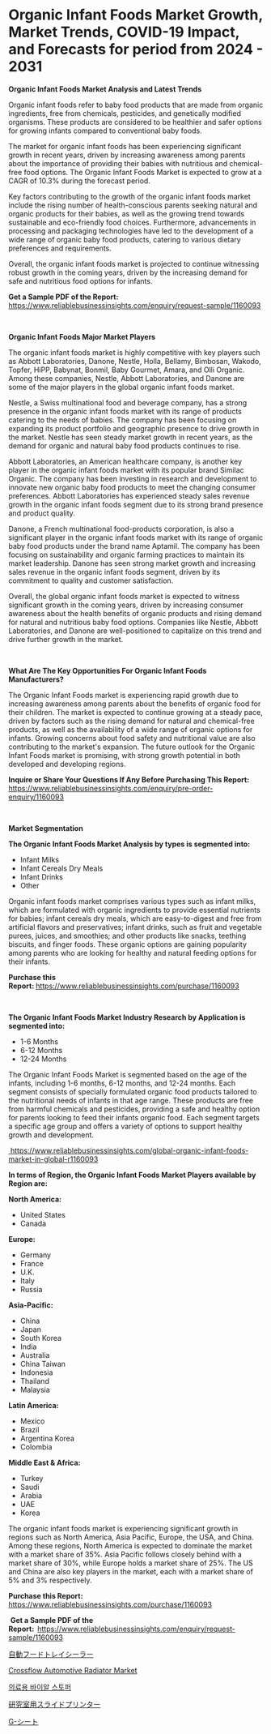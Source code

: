 <p><h1>Organic Infant Foods Market Growth, Market Trends, COVID-19 Impact, and Forecasts for period from 2024 - 2031</h1></p><p><strong>Organic Infant Foods Market Analysis and Latest Trends</strong></p>
<p><p>Organic infant foods refer to baby food products that are made from organic ingredients, free from chemicals, pesticides, and genetically modified organisms. These products are considered to be healthier and safer options for growing infants compared to conventional baby foods.</p><p>The market for organic infant foods has been experiencing significant growth in recent years, driven by increasing awareness among parents about the importance of providing their babies with nutritious and chemical-free food options. The Organic Infant Foods Market is expected to grow at a CAGR of 10.3% during the forecast period.</p><p>Key factors contributing to the growth of the organic infant foods market include the rising number of health-conscious parents seeking natural and organic products for their babies, as well as the growing trend towards sustainable and eco-friendly food choices. Furthermore, advancements in processing and packaging technologies have led to the development of a wide range of organic baby food products, catering to various dietary preferences and requirements.</p><p>Overall, the organic infant foods market is projected to continue witnessing robust growth in the coming years, driven by the increasing demand for safe and nutritious food options for infants.</p></p>
<p><strong>Get a Sample PDF of the Report:&nbsp;</strong> <a href="https://www.reliablebusinessinsights.com/enquiry/request-sample/1160093">https://www.reliablebusinessinsights.com/enquiry/request-sample/1160093</a></p>
<p>&nbsp;</p>
<p><strong>Organic Infant Foods Major Market Players</strong></p>
<p><p>The organic infant foods market is highly competitive with key players such as Abbott Laboratories, Danone, Nestle, Holla, Bellamy, Bimbosan, Wakodo, Topfer, HiPP, Babynat, Bonmil, Baby Gourmet, Amara, and Olli Organic. Among these companies, Nestle, Abbott Laboratories, and Danone are some of the major players in the global organic infant foods market.</p><p>Nestle, a Swiss multinational food and beverage company, has a strong presence in the organic infant foods market with its range of products catering to the needs of babies. The company has been focusing on expanding its product portfolio and geographic presence to drive growth in the market. Nestle has seen steady market growth in recent years, as the demand for organic and natural baby food products continues to rise.</p><p>Abbott Laboratories, an American healthcare company, is another key player in the organic infant foods market with its popular brand Similac Organic. The company has been investing in research and development to innovate new organic baby food products to meet the changing consumer preferences. Abbott Laboratories has experienced steady sales revenue growth in the organic infant foods segment due to its strong brand presence and product quality.</p><p>Danone, a French multinational food-products corporation, is also a significant player in the organic infant foods market with its range of organic baby food products under the brand name Aptamil. The company has been focusing on sustainability and organic farming practices to maintain its market leadership. Danone has seen strong market growth and increasing sales revenue in the organic infant foods segment, driven by its commitment to quality and customer satisfaction.</p><p>Overall, the global organic infant foods market is expected to witness significant growth in the coming years, driven by increasing consumer awareness about the health benefits of organic products and rising demand for natural and nutritious baby food options. Companies like Nestle, Abbott Laboratories, and Danone are well-positioned to capitalize on this trend and drive further growth in the market.</p></p>
<p>&nbsp;</p>
<p><strong>What Are The Key Opportunities For Organic Infant Foods Manufacturers?</strong></p>
<p><p>The Organic Infant Foods market is experiencing rapid growth due to increasing awareness among parents about the benefits of organic food for their children. The market is expected to continue growing at a steady pace, driven by factors such as the rising demand for natural and chemical-free products, as well as the availability of a wide range of organic options for infants. Growing concerns about food safety and nutritional value are also contributing to the market's expansion. The future outlook for the Organic Infant Foods market is promising, with strong growth potential in both developed and developing regions.</p></p>
<p><strong>Inquire or Share Your Questions If Any Before Purchasing This Report:</strong> <a href="https://www.reliablebusinessinsights.com/enquiry/pre-order-enquiry/1160093">https://www.reliablebusinessinsights.com/enquiry/pre-order-enquiry/1160093</a></p>
<p>&nbsp;</p>
<p><strong>Market Segmentation</strong></p>
<p><strong>The Organic Infant Foods Market Analysis by types is segmented into:</strong></p>
<p><ul><li>Infant Milks</li><li>Infant Cereals Dry Meals</li><li>Infant Drinks</li><li>Other</li></ul></p>
<p><p>Organic infant foods market comprises various types such as infant milks, which are formulated with organic ingredients to provide essential nutrients for babies; infant cereals dry meals, which are easy-to-digest and free from artificial flavors and preservatives; infant drinks, such as fruit and vegetable purees, juices, and smoothies; and other products like snacks, teething biscuits, and finger foods. These organic options are gaining popularity among parents who are looking for healthy and natural feeding options for their infants.</p></p>
<p><strong>Purchase this Report:&nbsp;</strong><a href="https://www.reliablebusinessinsights.com/purchase/1160093">https://www.reliablebusinessinsights.com/purchase/1160093</a></p>
<p>&nbsp;</p>
<p><strong>The Organic Infant Foods Market Industry Research by Application is segmented into:</strong></p>
<p><ul><li>1-6 Months</li><li>6-12 Months</li><li>12-24 Months</li></ul></p>
<p><p>The Organic Infant Foods Market is segmented based on the age of the infants, including 1-6 months, 6-12 months, and 12-24 months. Each segment consists of specially formulated organic food products tailored to the nutritional needs of infants in that age range. These products are free from harmful chemicals and pesticides, providing a safe and healthy option for parents looking to feed their infants organic food. Each segment targets a specific age group and offers a variety of options to support healthy growth and development.</p></p>
<p><a href="https://www.reliablebusinessinsights.com/global-organic-infant-foods-market-in-global-r1160093">&nbsp;https://www.reliablebusinessinsights.com/global-organic-infant-foods-market-in-global-r1160093</a></p>
<p><strong>In terms of Region, the Organic Infant Foods Market Players available by Region are:</strong></p>
<p>
    <p> <strong> North America: </strong>
        <ul>
            <li>United States</li>
            <li>Canada</li>
        </ul>
        </p> 
    <p> <strong> Europe: </strong>
        <ul>
            <li>Germany</li>
            <li>France</li>
            <li>U.K.</li>
            <li>Italy</li>
            <li>Russia</li>
        </ul>
        </p> 
    <p> <strong> Asia-Pacific: </strong>
        <ul>
            <li>China</li>
            <li>Japan</li>
            <li>South Korea</li>
            <li>India</li>
            <li>Australia</li>
            <li>China Taiwan</li>
            <li>Indonesia</li>
            <li>Thailand</li>
            <li>Malaysia</li>
        </ul>
        </p> 
    <p> <strong> Latin America: </strong>
        <ul>
            <li>Mexico</li>
            <li>Brazil</li>
            <li>Argentina Korea</li>
            <li>Colombia</li>
        </ul>
        </p> 
    <p> <strong> Middle East & Africa: </strong>
        <ul>
            <li>Turkey</li>
            <li>Saudi</li>
            <li>Arabia</li>
            <li>UAE</li>
            <li>Korea</li>
        </ul>
    </p>
    </p>
<p><p>The organic infant foods market is experiencing significant growth in regions such as North America, Asia Pacific, Europe, the USA, and China. Among these regions, North America is expected to dominate the market with a market share of 35%. Asia Pacific follows closely behind with a market share of 30%, while Europe holds a market share of 25%. The US and China are also key players in the market, each with a market share of 5% and 3% respectively.</p></p>
<p><strong>Purchase this Report: </strong><a href="https://www.reliablebusinessinsights.com/purchase/1160093">https://www.reliablebusinessinsights.com/purchase/1160093</a></p>
<p>&nbsp;<strong>Get a Sample PDF of the Report:&nbsp;&nbsp;</strong><a href="https://www.reliablebusinessinsights.com/enquiry/request-sample/1160093">https://www.reliablebusinessinsights.com/enquiry/request-sample/1160093</a></p>
<p><strong></strong></p>
<p><p><a href="https://medium.com/@addyserr7687/%E8%87%AA%E5%8B%95%E9%A3%9F%E5%93%81%E3%83%88%E3%83%AC%E3%82%A4%E3%82%B7%E3%83%BC%E3%83%A9%E3%83%BC%E5%B8%82%E5%A0%B4-%E7%A8%AE%E9%A1%9E-%E3%82%A2%E3%83%97%E3%83%AA%E3%82%B1%E3%83%BC%E3%82%B7%E3%83%A7%E3%83%B3-%E5%9C%B0%E7%90%86%E3%81%AB%E3%82%88%E3%82%8B%E5%8C%85%E6%8B%AC%E7%9A%84%E3%81%AA%E8%A9%95%E4%BE%A1-8dbb7d8b16ab">自動フードトレイシーラー</a></p><p><a href="https://github.com/bobicer/Market-Research-Report-List-3/blob/main/crossflow-automotive-radiator-market.md">Crossflow Automotive Radiator Market</a></p><p><a href="https://github.com/durgin521/Market-Research-Report-List-1/blob/main/732451381312.md">의료용 바이알 스토퍼</a></p><p><a href="https://github.com/TatumKoelpin2017/Market-Research-Report-List-1/blob/main/161966188692.md">研究室用スライドプリンター</a></p><p><a href="https://github.com/GregorioOKeefe2023/Market-Research-Report-List-1/blob/main/668442788691.md">G-シート</a></p></p>